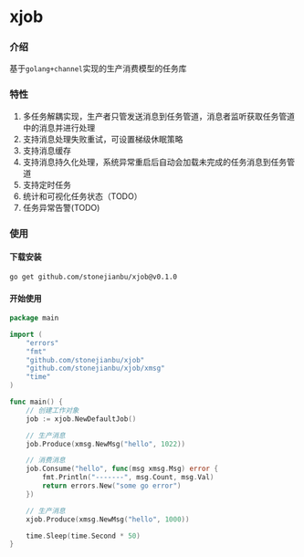 # xjob

### 介绍
基于`golang+channel`实现的生产消费模型的任务库

### 特性
1. 多任务解耦实现，生产者只管发送消息到任务管道，消息者监听获取任务管道中的消息并进行处理
2. 支持消息处理失败重试，可设置梯级休眠策略
3. 支持消息缓存
4. 支持消息持久化处理，系统异常重启后自动会加载未完成的任务消息到任务管道
5. 支持定时任务
6. 统计和可视化任务状态（TODO）
7. 任务异常告警(TODO)

### 使用
#### 下载安装
```shell
go get github.com/stonejianbu/xjob@v0.1.0
```

#### 开始使用
```go
package main

import (
	"errors"
	"fmt"
	"github.com/stonejianbu/xjob"
	"github.com/stonejianbu/xjob/xmsg"
	"time"
)

func main() {
	// 创建工作对象
	job := xjob.NewDefaultJob()

	// 生产消息
	job.Produce(xmsg.NewMsg("hello", 1022))

	// 消费消息
	job.Consume("hello", func(msg xmsg.Msg) error {
		fmt.Println("-------", msg.Count, msg.Val)
		return errors.New("some go error")
	})

	// 生产消息
	xjob.Produce(xmsg.NewMsg("hello", 1000))

	time.Sleep(time.Second * 50)
}
```

